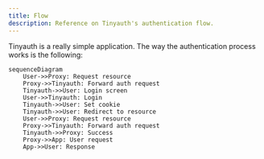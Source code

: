 ```yaml
---
title: Flow
description: Reference on Tinyauth's authentication flow.
---
```


Tinyauth is a really simple application. The way the authentication process works is the following:

```mermaid
sequenceDiagram
    User->>Proxy: Request resource
    Proxy->>Tinyauth: Forward auth request
    Tinyauth->>User: Login screen
    User->>Tinyauth: Login
    Tinyauth->>User: Set cookie
    Tinyauth->>User: Redirect to resource
    User->>Proxy: Request resource
    Proxy->>Tinyauth: Forward auth request
    Tinyauth->>Proxy: Success
    Proxy->>App: User request
    App->>User: Response
```

